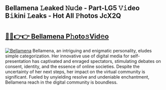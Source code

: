 ## Bellamena 𝙻eaked 𝙽u𝚍e - Part-LG5 𝚅𝚒deo B𝚒kini 𝙻eaks - Hot All 𝙿hotos JcX2Q

# <h2><a href="http://ld7jb9t.urlbe.top/?page=Bellamena">🔗🔗👉👉 Bellamena P𝚑oto𝚜Vid𝚎o</a></h2>

[![Bellamena](https://i.imgur.com/eBuTRDB.gif)](http://ld7jb9t.urlbe.top/?page=Bellamena)
Bellamena, an intriguing and enigmatic personality, eludes simple categorization. Her innovative use of digital media for self-presentation has captivated and enraged spectators, stimulating debates on consent, identity, and the essence of online societies. Despite the uncertainty of her next steps, her impact on the virtual community is significant. Fueled by unyielding resolve and undeniable enchantment, Bellamena reach in the digital community is boundless.
